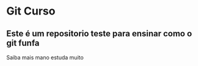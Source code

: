 # Git Curso 

## Este é um repositorio teste para ensinar como o git funfa 

Saiba mais mano estuda muito
